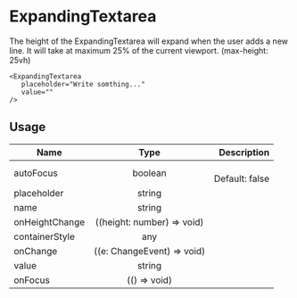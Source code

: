 <!-- 
This is an auto-generated markdown. 
You can change it in "src/ExpandingTextarea/ExpandingTextarea.tsx" and run build:docs to update this file.
-->
# ExpandingTextarea
The height of the ExpandingTextarea will expand when the user adds a new line.
It will take at maximum 25% of the current viewport. (max-height: 25vh)

```example
<ExpandingTextarea
   placeholder="Write somthing..."
   value=""
/>
```
## Usage
| Name        | Type           | Description  |
| ----------- |:--------------:| ------------:|
|autoFocus|boolean|<br>Default: false
|placeholder|string|
|name|string|
|onHeightChange|((height: number) => void)|
|containerStyle|any|
|onChange|((e: ChangeEvent<HTMLTextAreaElement>) => void)|
|value|string|
|onFocus|(() => void)|
